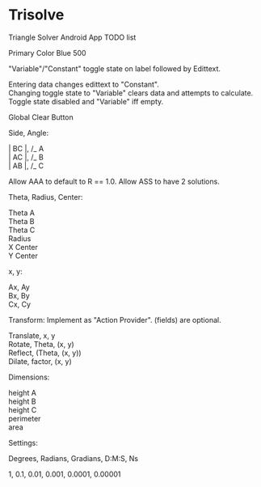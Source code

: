 # Trisolve
Triangle Solver Android App TODO list  


Primary Color Blue 500

"Variable"/"Constant" toggle state on label followed by Edittext.  

Entering data changes edittext to "Constant".  
Changing toggle state to "Variable" clears data and attempts to calculate.  
Toggle state disabled and "Variable" iff empty.  


Global Clear Button  


Side, Angle:  

| BC |, /_ A  
| AC |, /_ B  
| AB |, /_ C  

Allow AAA to default to R == 1.0.
Allow ASS to have 2 solutions.

Theta, Radius, Center:  

Theta A  
Theta B  
Theta C  
Radius  
X Center  
Y Center  


x, y:  

Ax, Ay  
Bx, By  
Cx, Cy  


Transform:  Implement as "Action Provider". (fields) are optional.

Translate, x, y  
Rotate, Theta, (x, y)  
Reflect, (Theta, (x, y))  
Dilate, factor, (x, y)  


Dimensions:  

height A  
height B  
height C  
perimeter  
area  


Settings:  

Degrees, Radians, Gradians, D:M:S, Ns

1, 0.1, 0.01, 0.001, 0.0001, 0.00001  

